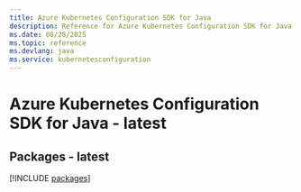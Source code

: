 ```yaml
---
title: Azure Kubernetes Configuration SDK for Java
description: Reference for Azure Kubernetes Configuration SDK for Java
ms.date: 08/28/2025
ms.topic: reference
ms.devlang: java
ms.service: kubernetesconfiguration
---
```

# Azure Kubernetes Configuration SDK for Java - latest
## Packages - latest
[!INCLUDE [packages](kubernetes-configuration-index.md)]